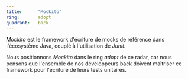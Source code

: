 ```yaml
---
title:      "Mockito"
ring:       adopt 
quadrant:   back
---
```


*Mockito* est le framework d'écriture de mocks de référence dans l'écosystème Java, couplé à l'utilisation de *Junit*.

Nous positionnons *Mockito* dans le ring *adopt* de ce radar, car nous pensons que l'ensemble de nos développeurs back doivent maîtriser ce framework pour l'écriture de leurs tests unitaires.